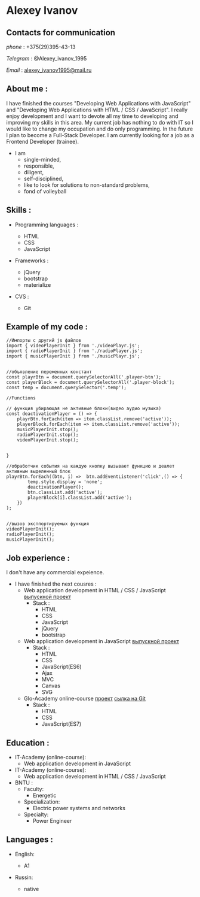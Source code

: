# Alexey Ivanov

## Contacts for communication

_phone_ : +375(29)395-43-13

_Telegram_ : @Alexey_ivanov_1995

_Email_ : alexey_ivanov1995@mail.ru

## About me :

I have finished the courses "Developing Web Applications with JavaScript" and "Developing Web Applications with HTML / CSS / JavaScript". I really enjoy development and I want to devote all my time to developing and improving my skills in this area. My current job has nothing to do with IT so I would like to change my occupation and do only programming. In the future I plan to become a Full-Stack Developer. I am currently looking for a job as a Frontend Developer (trainee).

- I am
  - single-minded,
  - responsible,
  - diligent,
  - self-disciplined,
  - like to look for solutions to non-standard problems,
  - fond of volleyball

## Skills :

- Programming languages :

  - HTML
  - CSS
  - JavaScript

- Frameworks :

  - jQuery
  - bootstrap
  - materialize

- CVS :
  - Git

## Example of my code :

```
//Импорты с другий js файлов
import { videoPlayerInit } from './videoPlayr.js';
import { radioPlayerInit } from './radioPlayer.js';
import { musicPlayerInit } from './musicPlayr.js';


//объявление переменных констант
const playrBtn = document.querySelectorAll('.player-btn');
const playerBlock = document.querySelectorAll('.player-block');
const temp = document.querySelector('.temp');

//Functions

// функция убирающая не активные блоки(видео аудио музыка)
const deactivationPlayer = () => {
    playrBtn.forEach(item => item.classList.remove('active'));
    playerBlock.forEach(item => item.classList.remove('active'));
    musicPlayerInit.stop();
    radioPlayerInit.stop();
    videoPlayerInit.stop();


}

//обработчик события на каждую кнопку вызывает функцию и деалет активным выделенный блок
playrBtn.forEach((btn, i) =>  btn.addEventListener('click',() => {
        temp.style.display = 'none';
        deactivationPlayer();
        btn.classList.add('active');
        playerBlock[i].classList.add('active');
    })
);


//вызов экстпортируемых функция
videoPlayerInit();
radioPlayerInit();
musicPlayerInit();
```

## Job experience :

I don't have any commercial expeience.

- I have finished the next cousres :
  - Web application development in HTML / CSS / JavaScript [выпускной проект](http://fe.it-academy.by/Sites/0031009/proekt/home/index.html)
    - Stack :
      - HTML
      - CSS
      - JavaScript
      - jQuery
      - bootstrap
  - Web application development in JavaScript [выпускной проект](http://fe.it-academy.by/Sites/0031009/proektJS/index.html)
    - Stack :
      - HTML
      - CSS
      - JavaScript(ES6)
      - Ajax
      - MVC
      - Canvas
      - SVG
  - Glo-Academy online-course [проект](http://fe.it-academy.by/Sites/0030999/Portfolio/index.html) [сылка на Git](https://github.com/skibyks/-Tunes_project)
    - Stack :
      - HTML
      - CSS
      - JavaScript(ES7)

## Education :

- IT-Academy (online-course):
  - Web application development in JavaScript
- IT-Academy (online-course):
  - Web application development in HTML / CSS / JavaScript
- BNTU :
  - Faculty:
    - Energetic
  - Specialization:
    - Electric power systems and networks
  - Specialty:
    - Power Engineer

## Languages :

- English:

  - A1

- Russin:
  - native
